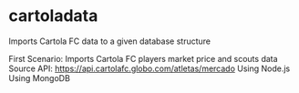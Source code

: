 # cartoladata
Imports Cartola FC data to a given database structure

First Scenario:
Imports Cartola FC players market price and scouts data
Source API: https://api.cartolafc.globo.com/atletas/mercado
Using Node.js
Using MongoDB
